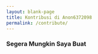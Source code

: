 ```yaml
---
layout: blank-page
title: Kontribusi di Anon6372098
permalink: /contribute/
---
```



### Segera Mungkin Saya Buat
